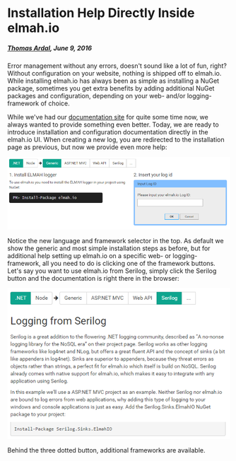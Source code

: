 # Installation Help Directly Inside elmah.io

##### [Thomas Ardal](http://elmah.io/about/), June 9, 2016

Error management without any errors, doesn't sound like a lot of fun, right? Without configuration on your website, nothing is shipped off to elmah.io. While installing elmah.io has always been as simple as installing a NuGet package, sometimes you get extra benefits by adding additional NuGet packages and configuration, depending on your web- and/or logging-framework of choice.

While we've had our [documentation site](https://docs.elmah.io/) for quite some time now, we always wanted to provide something even better. Today, we are ready to introduce installation and configuration documentation directly in the elmah.io UI. When creating a new log, you are redirected to the installation page as previous, but now we provide even more help:

![Language and Framework](/images/language-and-framework.png)

Notice the new language and framework selector in the top. As default we show the generic and most simple installation steps as before, but for additional help setting up elmah.io on a specific web- or logging-framework, all you need to do is clicking one of the framework buttons. Let's say you want to use elmah.io from Serilog, simply click the Serilog button and the documentation is right there in the browser:

![Installing using Serilog](/images/installation-serilog.png)

Behind the three dotted button, additional frameworks are available.